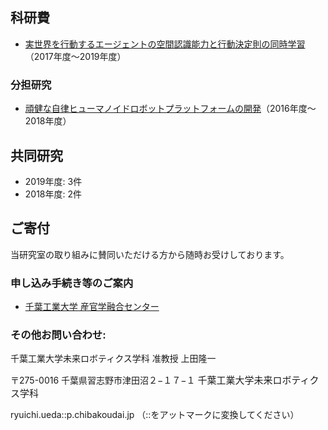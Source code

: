 <h2>科研費</h2>
<ul>
 	<li><a href="https://kaken.nii.ac.jp/grant/KAKENHI-PROJECT-17K00313/">実世界を行動するエージェントの空間認識能力と行動決定則の同時学習</a>（2017年度〜2019年度）</li>
</ul>
<h3>分担研究</h3>
<ul>
 	<li><a href="https://kaken.nii.ac.jp/grant/KAKENHI-PROJECT-16K06191/">頑健な自律ヒューマノイドロボットプラットフォームの開発</a>（2016年度〜2018年度）</li>
</ul>
<h2>共同研究</h2>
<ul>
 	<li>2019年度: 3件</li>
 	<li>2018年度: 2件</li>
</ul>
<h2>ご寄付</h2>
当研究室の取り組みに賛同いただける方から随時お受けしております。
<h3>申し込み手続き等のご案内</h3>
<ul>
 	<li><a href="http://www.it-chiba.ac.jp/for-company/iig/">千葉工業大学 産官学融合センター</a></li>
</ul>
<h3>その他お問い合わせ:</h3>
千葉工業大学未来ロボティクス学科 准教授 上田隆一

〒275-0016 千葉県習志野市津田沼２−１７−１
<span style="font-size: 15px; font-weight: 300;">千葉工業大学未来ロボティクス学科</span>

ryuichi.ueda::p.chibakoudai.jp
（::をアットマークに変換してください）
